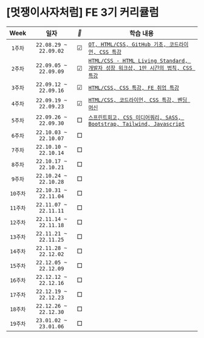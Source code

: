 #  [멋쟁이사자처럼] FE 3기 커리큘럼 


| Week | 일자 | *🐢* | 학습 내용 | 
| :-----------: | :---------------: | -- | ---------------- | 
| ```1주차``` | ```22.08.29 ~ 22.09.02``` | ☑︎ | [```OT, HTML/CSS, GitHub 기초, 코드라이언, CSS 특강```](https://github.com/chaeryun0/FrontendSchool_3/tree/main/1%EC%A3%BC%EC%B0%A8) |
| ```2주차``` | ```22.09.05 ~ 22.09.09``` | ☑︎ | [```HTML/CSS - HTML Living Standard, 개발자 성장 워크샵, 1만 시간의 법칙, CSS 특강```](https://github.com/chaeryun0/FrontendSchool_3/tree/main/2%EC%A3%BC%EC%B0%A8)
| ```3주차``` | ```22.09.12 ~ 22.09.16``` | ☑︎ | [```HTML/CSS, CSS 특강, FE 취업 특강```](https://github.com/chaeryun0/FrontendSchool_3/tree/main/3%EC%A3%BC%EC%B0%A8) |
| ```4주차``` | ```22.09.19 ~ 22.09.23``` | ☑︎ |[```HTML/CSS, 코드라이언, CSS 특강, 벤딩 머신```](https://github.com/chaeryun0/FrontendSchool_3/tree/main/4%EC%A3%BC%EC%B0%A8)|
| ```5주차``` | ```22.09.26 ~ 22.09.30``` | □ | [```스프린트회고, CSS 미디어쿼리, SASS, Bootstrap, Tailwind, Javascript```](https://github.com/chaeryun0/FrontendSchool_3/tree/main/5%EC%A3%BC%EC%B0%A8)|
| ```6주차``` | ```22.10.03 ~ 22.10.07``` | □ |  |
| ```7주차``` | ```22.10.10 ~ 22.10.14``` | □ |  |
| ```8주차``` | ```22.10.17 ~ 22.10.21``` | □ |  |
| ```9주차``` | ```22.10.24 ~ 22.10.28``` | □ |  |
| ```10주차``` | ```22.10.31 ~ 22.11.04``` | □ |  |
| ```11주차``` | ```22.11.07 ~ 22.11.11``` | □ |  |
| ```12주차``` | ```22.11.14 ~ 22.11.18``` | □ |  |
| ```13주차``` | ```22.11.21 ~ 22.11.25``` | □ |  |
| ```14주차``` | ```22.11.28 ~ 22.12.02``` | □ |  |
| ```15주차``` | ```22.12.05 ~ 22.12.09``` | □ |  |
| ```16주차``` | ```22.12.12 ~ 22.12.16``` | □ |  |
| ```17주차``` | ```22.12.19 ~ 22.12.23``` | □ |  |
| ```18주차``` | ```22.12.26 ~ 22.12.30``` | □ |  |
| ```19주차``` | ```23.01.02 ~ 23.01.06``` | □ |  |

